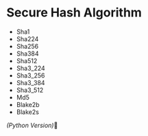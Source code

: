 # Secure Hash Algorithm 
- Sha1
- Sha224
- Sha256
- Sha384
- Sha512
- Sha3_224
- Sha3_256
- Sha3_384
- Sha3_512
- Md5
- Blake2b
- Blake2s   
     
_(Python Version)_🐍

